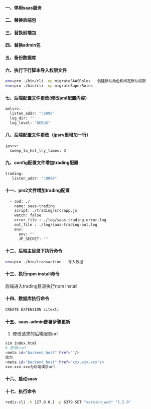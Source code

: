 #### 一、停用saas服务
#### 二、替换后端包
#### 三、替换前端包
#### 四、替换admin包
#### 五、备份数据库
#### 六、执行下行脚本导入权限文件
```bash
env=pro ./bin/cli -op migrateSAASRoles   创建默认角色和绑定默认权限
env=pro ./bin/cli -op migrateSuperRoles
```

#### 七、后端配置文件更改(修改aml配置内容）
```bash
amlsrv:
  listen_addr: ":8095"
  log_dir: ""
  log_level: "DEBUG"
```
    
#### 八、后端配置文件更改（jpsrv里增加一行）
```bash
jpsrv:
  sweep_to_hot_try_times: 3
```
#### 九、config配置文件增加trading配置
```bash
trading:
   listen_addr: ":8098"
```

#### 十一、pm2文件增加trading配置
```bash
  - cwd: ./
    name: saas-trading
    script: ./trading/src/app.js
    watch: false
    error_file : ./log/saas-trading-error.log
    out_file : ./log/saas-trading-out.log
    env:
      env: ""
      JP_SECRET: ""
```
#### 十二、后端主目录下执行命令
```bash
env=pro ./bin/transaction   导入数据
```
####  十三、执行npm install命令
后端进入trading目录执行npm install

#### 十四、数据库执行命令
```bash
CREATE EXTENSION citext;
```
 #### 十五、saas-admin部署步骤更新

1. 修改请求的后端服务url
```bash
vim index.html
# 修改href
<meta id="backend_host" href=""/>
改为
<meta id="backend_host" href="xxx.xxx.xxx"/>
xxx.xxx.xxx为后端请求url
```

#### 十六、启动saas
#### 十七、执行命令
 ```bash
 redis-cli -h 127.0.0.1 -p 6379 SET "version:web" "5.2.0"
 ```
